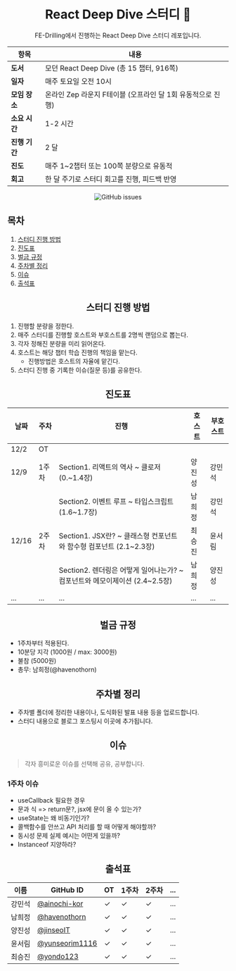 <div align="center">
<h1> React Deep Dive 스터디 🚀 </h1>
<p>FE-Drilling에서 진행하는 React Deep Dive 스터디 레포입니다.</p>
</div>

<div align="center">
  
| 항목            | 내용                                       |
| --------------- | ---------------------------------------- |
| **도서**         | 모던 React Deep Dive (총 15 챕터, 916쪽)                  |
| **일자**         | 매주 토요일 오전 10시                      |
| **모임 장소**         | 온라인 Zep 라운지 F테이블  (오프라인 달 1회 유동적으로 진행) |
| **소요 시간**    | 1-2 시간                                    |
| **진행 기간**    | 2 달                                       |
| **진도** | 매주 1~2챕터 또는 100쪽 분량으로 유동적         |
| **회고** | 한 달 주기로 스터디 회고를 진행, 피드백 반영         |


<img alt="GitHub issues" src="https://img.shields.io/github/issues/fe-drilling/react-deep-dive?style=for-the-badge&color=%1abc9c">

</div>

## 목차
1. [스터디 진행 방법](#1)
2. [진도표](#2)
3. [벌금 규정](#3)
4. [주차별 정리](#4)
5. [이슈](#5)
6. [출석표](#6)

<h2 align="center" id="1">스터디 진행 방법</h2>

1. 진행할 분량을 정한다.
2. 매주 스터디를 진행할 호스트와 부호스트를 2명씩 랜덤으로 뽑는다.
3. 각자 정해진 분량을 미리 읽어온다.
4. 호스트는 해당 챕터 학습 진행의 책임을 맡는다.
   - 진행방법은 호스트의 자율에 맡긴다.
5. 스터디 진행 중 기록한 이슈(질문 등)를 공유한다.

<h2 align="center" id="2">진도표</h2>

<div align="center">

| 날짜    | 주차 | 진행                            | 호스트   | 부호스트 |
| ------- | ---- | ------------------------------- | -------- | -------- |
| 12/2    | OT   |                                 |          |          |
| 12/9    | 1주차 | Section1. 리액트의 역사 ~ 클로저 (0.~1.4장) | 양진성 | 강민석 |
|         |      | Section2. 이벤트 루프 ~ 타입스크립트 (1.6~1.7장) | 남희정 | 강민석 |
| 12/16   | 2주차 | Section1. JSX란? ~ 클래스형 컨포넌트와 함수형 컴포넌트 (2.1~2.3장) | 최승진 | 윤서림 |
|         |      | Section2. 렌더링은 어떻게 일어나는가? ~ 컴포넌트와 메모이제이션 (2.4~2.5장) | 남희정 | 양진성 |
| ...     | ...  | ...                             | ...      | ...      |


</div>

<h2 align="center" id="3">벌금 규정</h2>

- 1주차부터 적용된다.
- 10분당 지각 (1000원 / max: 3000원)
- 불참 (5000원)
- 총무: 남희정(@havenothorn)
  
<h2 align="center" id="4">주차별 정리</h2>

- 주차별 폴더에 정리한 내용이나, 도식화된 발표 내용 등을 업로드합니다. 
- 스터디 내용으로 블로그 포스팅시 이곳에 추가됩니다.

<h2 align="center" id="5">이슈</h2>

>각자 흥미로운 이슈를 선택해 공유, 공부합니다.

### 1주차 이슈
- useCallback 필요한 경우
- 문과 식 => return문?, jsx에 문이 올 수 있는가?
- useState는 왜 비동기인가?
- 콜백함수를 안쓰고 API 처리를 할 때 어떻게 해야할까?
- 동시성 문제 실제 예시는 어떤게 있을까?
- Instanceof 지양하라?

<h2 align="center" id="6">출석표</h2>

| 이름   | GitHub ID   | OT | 1주차 | 2주차 | ... |
| ------ | ------------ | -- | ----- | ----- | --- |
| 강민석 | [@ainochi-kor](https://github.com/ainochi-kor)  | ✓  | ✓     | ✓     | ... |
| 남희정 | [@havenothorn](https://github.com/havenothorn)   | ✓  | ✓     | ✓     | ... |
| 양진성 | [@jinseoIT](https://github.com/jinseoIT)   | ✓  | ✓     | ✓     | ... |
| 윤서림 | [@yunseorim1116](https://github.com/yunseorim1116) | ✓  | ✓     | ✓     | ... |
| 최승진 | [@yondo123](https://github.com/yondo123)   | ✓  |   ✓   | ✓     | ... |
